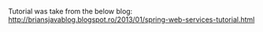 Tutorial was take from the below blog:
	http://briansjavablog.blogspot.ro/2013/01/spring-web-services-tutorial.html

